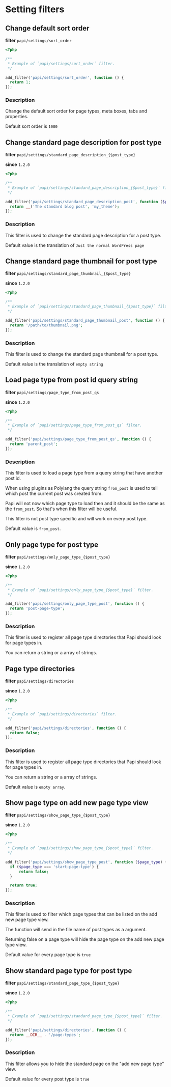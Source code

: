 # Setting filters

## Change default sort order

**filter** `papi/settings/sort_order`

```php
<?php

/**
 * Example of `papi/settings/sort_order` filter.
 */

add_filter('papi/settings/sort_order', function () {
  return 1;
});
```

### Description

Change the default sort order for page types, meta boxes, tabs and properties.

Default sort order is `1000`

## Change standard page description for post type

**filter** `papi/settings/standard_page_description_{$post_type}`

**since** `1.2.0`

```php
<?php

/**
 * Example of `papi/settings/standard_page_description_{$post_type}` filter.
 */

add_filter('papi/settings/standard_page_description_post', function ($page_type) {
  return __('The standard blog post', 'my_theme');
});
```

### Description

This filter is used to change the standard page description for a post type.

Default value is the translation of `Just the normal WordPress page`

## Change standard page thumbnail for post type

**filter** `papi/settings/standard_page_thumbnail_{$post_type}`

**since** `1.2.0`

```php
<?php

/**
 * Example of `papi/settings/standard_page_thumbnail_{$post_type}` filter.
 */

add_filter('papi/settings/standard_page_thumbnail_post', function () {
  return '/path/to/thumbnail.png';
});
```

### Description

This filter is used to change the standard page thumbnail for a post type.

Default value is the translation of `empty string`

## Load page type from post id query string

**filter** `papi/settings/page_type_from_post_qs`

**since** `1.2.0`

```php
<?php

/**
 * Example of `papi/settings/page_type_from_post_qs` filter.
 */

add_filter('papi/settings/page_type_from_post_qs', function () {
  return 'parent_post';
});
```

### Description

This filter is used to load a page type from a query string that have another post id.

When using plugins as Polylang the query string `from_post` is used to tell which post the current post was created from.

Papi will not now which page type to load then and it should be the same as the `from_post`. So that's when this filter will be useful.

This filter is not post type specific and will work on every post type.

Default value is `from_post`.

## Only page type for post type

**filter** `papi/settings/only_page_type_{$post_type}`

**since** `1.2.0`

```php
<?php

/**
 * Example of `papi/settings/only_page_type_{$post_type}` filter.
 */

add_filter('papi/settings/only_page_type_post', function () {
  return 'post-page-type';
});
```

### Description

This filter is used to register all page type directories that Papi should look for page types in.

You can return a string or a array of strings.

## Page type directories

**filter** `papi/settings/directories`

**since** `1.2.0`

```php
<?php

/**
 * Example of `papi/settings/directories` filter.
 */

add_filter('papi/settings/directories', function () {
  return false;
});
```

### Description

This filter is used to register all page type directories that Papi should look for page types in.

You can return a string or a array of strings.

Default value is `empty array`.

## Show page type on add new page type view

**filter** `papi/settings/show_page_type_{$post_type}`

**since** `1.2.0`

```php
<?php

/**
 * Example of `papi/settings/show_page_type_{$post_type}` filter.
 */

add_filter('papi/settings/show_page_type_post', function ($page_type) {
  if ($page_type === 'start-page-type') {
      return false;
  }

  return true;
});
```

### Description

This filter is used to filter which page types that can be listed on the add new page type view.

The function will send in the file name of post types as a argument.

Returning false on a page type will hide the page type on the add new page type view.

Default value for every page type is `true`

## Show standard page type for post type

**filter** `papi/settings/standard_page_type_{$post_type}`

**since** `1.2.0`

```php
<?php

/**
 * Example of `papi/settings/standard_page_type_{$post_type}` filter.
 */

add_filter('papi/settings/directories', function () {
  return __DIR__ . '/page-types';
});
```

### Description

This filter allows you to hide the standard page on the "add new page type" view.

Default value for every post type is `true`
